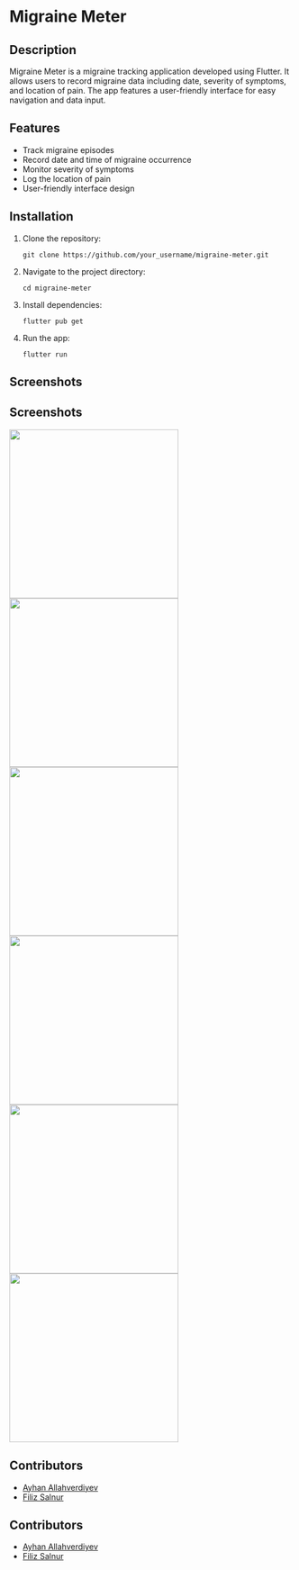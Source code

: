 # Migraine Meter

## Description
Migraine Meter is a migraine tracking application developed using Flutter. It allows users to record migraine data including date, severity of symptoms, and location of pain. The app features a user-friendly interface for easy navigation and data input.

## Features
- Track migraine episodes
- Record date and time of migraine occurrence
- Monitor severity of symptoms
- Log the location of pain
- User-friendly interface design

## Installation
1. Clone the repository:
   ```
   git clone https://github.com/your_username/migraine-meter.git
   ```
2. Navigate to the project directory:
   ```
   cd migraine-meter
   ```
3. Install dependencies:
   ```
   flutter pub get
   ```
4. Run the app:
   ```
   flutter run
   ```

## Screenshots

## Screenshots
<img src="https://github.com/filizsalnur/MigraineMeter/assets/92436947/200a3a13-5d91-442c-88c1-7bffc8cdef83" width="300">
<img src="https://github.com/filizsalnur/MigraineMeter/assets/92436947/190f2e30-7efd-4b62-9a96-e61ca87dc4ce" width="300">
<img src="https://github.com/filizsalnur/MigraineMeter/assets/92436947/af63f870-991c-4993-8148-b2c56ba87d38" width="300">
<img src="https://github.com/filizsalnur/MigraineMeter/assets/92436947/4db816e7-270d-4984-b286-492df63d8df5" width="300">
<img src="https://github.com/filizsalnur/MigraineMeter/assets/92436947/4f3a5a97-734e-4d1a-b345-5c20e787f7a3" width="300">
<img src="https://github.com/filizsalnur/MigraineMeter/assets/92436947/1a905ebf-bd9e-4134-9727-e20c14b04937" width="300">


## Contributors
- [Ayhan Allahverdiyev](https://github.com/AyhanAllahverdiyev)
- [Filiz Salnur](https://github.com/filizsalnur)




## Contributors
- [Ayhan Allahverdiyev](https://github.com/AyhanAllahverdiyev)
- [Filiz Salnur](https://github.com/filizsalnur)
